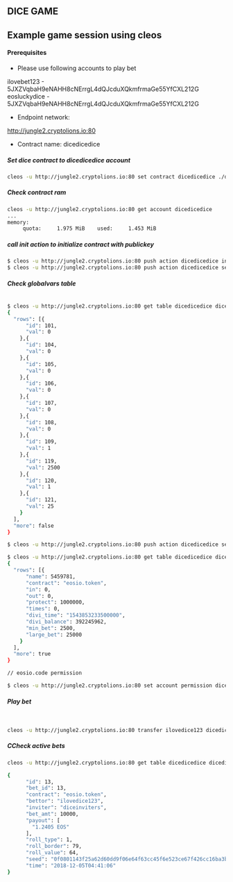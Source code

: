 DICE GAME
-----------------

Example game session using cleos
-------
#### Prerequisites


* Please use following accounts to play bet

ilovebet123 -  5JXZVqbaH9eNAHH8cNErrgL4dQJcduXQkmfrmaGe55YfCXL212G
eosluckydice - 5JXZVqbaH9eNAHH8cNErrgL4dQJcduXQkmfrmaGe55YfCXL212G

* Endpoint network:

http://jungle2.cryptolions.io:80

* Contract name: dicedicedice


##### Set dice contract to dicedicedice account
````bash
cleos -u http://jungle2.cryptolions.io:80 set contract dicedicedice ./dice/ -p dicedicedice
````

##### Check contract ram
````bash
cleos -u http://jungle2.cryptolions.io:80 get account dicedicedice
...
memory: 
     quota:     1.975 MiB    used:     1.453 MiB
````

##### call init action to initialize contract with publickey
````bash
$ cleos -u http://jungle2.cryptolions.io:80 push action dicedicedice init '[]' -p dicedicedice
$ cleos -u http://jungle2.cryptolions.io:80 push action dicedicedice setactive '[1]' -p dicedicedice

````

##### Check globalvars table
````bash

$ cleos -u http://jungle2.cryptolions.io:80 get table dicedicedice dicedicedice globalvars
{
  "rows": [{
      "id": 101,
      "val": 0
    },{
      "id": 104,
      "val": 0
    },{
      "id": 105,
      "val": 0
    },{
      "id": 106,
      "val": 0
    },{
      "id": 107,
      "val": 0
    },{
      "id": 108,
      "val": 0
    },{
      "id": 109,
      "val": 1
    },{
      "id": 119,
      "val": 2500
    },{
      "id": 120,
      "val": 1
    },{
      "id": 121,
      "val": 25
    }
  ],
  "more": false
}

$ cleos -u http://jungle2.cryptolions.io:80 push action dicedicedice setriskline '["50.0000 EOS"]' -p dicedicedice

$ cleos -u http://jungle2.cryptolions.io:80 get table dicedicedice dicedicedice tradetokens
{
  "rows": [{
      "name": 5459781,
      "contract": "eosio.token",
      "in": 0,
      "out": 0,
      "protect": 1000000,
      "times": 0,
      "divi_time": "1543853233500000",
      "divi_balance": 392245962,
      "min_bet": 2500,
      "large_bet": 25000
    }
  ],
  "more": true
}

// eosio.code permission

$ cleos -u http://jungle2.cryptolions.io:80 set account permission dicedicedice active '{"threshold": 1,"keys": [{"key": "EOS5ZwsT4k5szwhgbxyoWa5D2tHYAPxEwQKrHxWtU3xnPeJkudLfF","weight": 1}],"accounts": [{"permission":{"actor":"dicedicedice","permission":"eosio.code"},"weight":1}]}' owner -p dicedicedice

````

##### Play bet
````bash


cleos -u http://jungle2.cryptolions.io:80 transfer ilovedice123 dicedicedice "1.0000 EOS" "1,79,diceinviters"  -p ilovedice123


````

##### CCheck active bets
````bash
cleos -u http://jungle2.cryptolions.io:80 get table dicedicedice dicedicedice activebets -l 20

{
      "id": 13,
      "bet_id": 13,
      "contract": "eosio.token",
      "bettor": "ilovedice123",
      "inviter": "diceinviters",
      "bet_amt": 10000,
      "payout": [
        "1.2405 EOS"
      ],
      "roll_type": 1,
      "roll_border": 79,
      "roll_value": 64,
      "seed": "0f0801143f25a62d60dd9f06e64f63cc45f6e523ce67f426cc16ba3b5404930d",
      "time": "2018-12-05T04:41:06"
}

````
